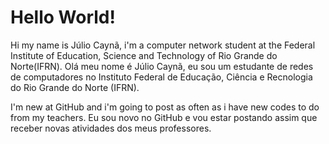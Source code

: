 # Hello World!

Hi my name is Júlio Caynã, i'm a computer network student at the Federal Institute of Education, Science and Technology of Rio Grande do Norte(IFRN).
Olá meu nome é Júlio Caynã, eu sou um estudante de redes de computadores no Instituto Federal de Educação, Ciência e Recnologia do Rio Grande do Norte (IFRN).

I'm new at GitHub and i'm going to post as often as i have new codes to do from my teachers.
Eu sou novo no GitHub e vou estar postando assim que receber novas atividades dos meus professores.
